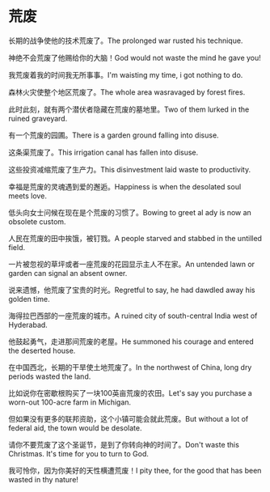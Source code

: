 # 荒废

<p><span class="chinese">长期的战争使他的技术荒废了。</span><span class="english">The prolonged war rusted his technique.</span></p>

<p><span class="chinese">神绝不会荒废了他赐给你的大脑！</span><span class="english">God would not waste the mind he gave you!</span></p>

<p><span class="chinese">我荒废着我的时间我无所事事。</span><span class="english">I'm waisting my time, i got nothing to do.</span></p>

<p><span class="chinese">森林火灾使整个地区荒废了。</span><span class="english">The whole area wasravaged by forest fires.</span></p>

<p><span class="chinese">此时此刻，就有两个潜伏者隐藏在荒废的墓地里。</span><span class="english">Two of them lurked in the ruined graveyard.</span></p>

<p><span class="chinese">有一个荒废的园圃。</span><span class="english">There is a garden ground falling into disuse.</span></p>

<p><span class="chinese">这条渠荒废了。</span><span class="english">This irrigation canal has fallen into disuse.</span></p>

<p><span class="chinese">这些投资减缩荒废了生产力。</span><span class="english">This disinvestment laid waste to productivity.</span></p>

<p><span class="chinese">幸福是荒废的灵魂遇到爱的邂逅。</span><span class="english">Happiness is when the desolated soul meets love.</span></p>

<p><span class="chinese">低头向女士问候在现在是个荒废的习惯了。</span><span class="english">Bowing to greet al ady is now an obsolete custom.</span></p>

<p><span class="chinese">人民在荒废的田中挨饿，被钉戮。</span><span class="english">A people starved and stabbed in the untilled field.</span></p>

<p><span class="chinese">一片被忽视的草坪或者一座荒废的花园显示主人不在家。</span><span class="english">An untended lawn or garden can signal an absent owner.</span></p>

<p><span class="chinese">说来遗憾，他荒废了宝贵的时光。</span><span class="english">Regretful to say, he had dawdled away his golden time.</span></p>

<p><span class="chinese">海得拉巴西部的一座荒废的城市。</span><span class="english">A ruined city of south-central India west of Hyderabad.</span></p>

<p><span class="chinese">他鼓起勇气，走进那间荒废的老屋。</span><span class="english">He summoned his courage and entered the deserted house.</span></p>

<p><span class="chinese">在中国西北，长期的干旱使土地荒废了。</span><span class="english">In the northwest of China, long dry periods wasted the land.</span></p>

<p><span class="chinese">比如说你在密歇根购买了一块100英亩荒废的农田。</span><span class="english">Let's say you purchase a worn-out 100-acre farm in Michigan.</span></p>

<p><span class="chinese">但如果没有更多的联邦资助，这个小镇可能会就此荒废。</span><span class="english">But without a lot of federal aid, the town would be desolate.</span></p>

<p><span class="chinese">请你不要荒废了这个圣诞节，是到了你转向神的时间了。</span><span class="english">Don't waste this Christmas. It's time for you to turn to God.</span></p>

<p><span class="chinese">我可怜你，因为你美好的天性横遭荒废！</span><span class="english">I pity thee, for the good that has been wasted in thy nature!</span></p>

